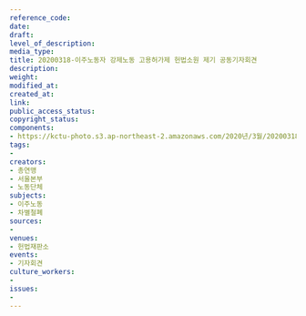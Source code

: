 ```yaml
---
reference_code: 
date: 
draft: 
level_of_description: 
media_type: 
title: 20200318-이주노동자 강제노동 고용허가제 헌법소원 제기 공동기자회견
description: 
weight: 
modified_at: 
created_at: 
link: 
public_access_status: 
copyright_status: 
components:
- https://kctu-photo.s3.ap-northeast-2.amazonaws.com/2020년/3월/20200318-이주노동자+강제노동+고용허가제+헌법소원+제기+공동기자회견/_CTU5005.jpg
tags:
- 
creators:
- 총연맹
- 서울본부
- 노동단체
subjects:
- 이주노동
- 차별철폐
sources:
- 
venues:
- 헌법재판소
events:
- 기자회견
culture_workers:
- 
issues:
- 
---
```


